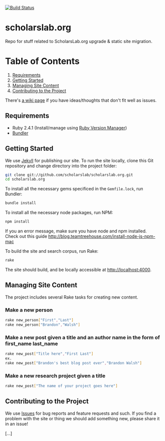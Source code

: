[![Build Status](https://travis-ci.org/scholarslab/scholarslab.org.svg?branch=master)](https://travis-ci.org/scholarslab/scholarslab.org)

# scholarslab.org
Repo for stuff related to ScholarsLab.org upgrade &amp; static site
migration.

# Table of Contents

1. [Requirements](#requirements)
2. [Getting Started](#getting-started)
3. [Managing Site Content](#managing-site-content)
4. [Contributing to the Project](#contributing-to-the-project)

There's [a wiki page](https://github.com/scholarslab/scholarslab.org/wiki/Rando-Ideas) if you have ideas/thoughts that don't fit well as issues.

## Requirements

- Ruby 2.4.1 (Install/manage using [Ruby Version Manager](https://rvm.io/))
- [Bundler](https://bundler.io/)

## Getting Started

We use [Jekyll](https://jekyllrb.com) for publishing our site. To run the site locally, clone this Git repository and change directory into the project folder:

```bash
git clone git://github.com/scholarslab/scholarslab.org.git
cd scholarslab.org
```

To install all the necessary gems specificed in the `Gemfile.lock`, run Bundler:

```bash
bundle install
```

To install all the necessary node packages, run NPM:
```bash
npm install
```
If you an error message, make sure you have node and npm installed. Check out this guide http://blog.teamtreehouse.com/install-node-js-npm-mac

To build the site and search corpus, run Rake:
```bash
rake
```

The site should build, and be locally accessible at [http://localhost:4000](http://localhost:4000).

## Managing Site Content

The project includes several Rake tasks for creating new content.

### Make a new person
```bash
rake new_person["First","Last"]
rake new_person["Brandon","Walsh"]
```

### Make a new post given a title and an author name in the form of first_name last_name
```bash
rake new_post["Title here","First Last"]
ex.
rake new_post["Brandon's best blog post ever","Brandon Walsh"]
```

### Make a new research project given a title
```bash
rake new_post["The name of your project goes here"]
```

## Contributing to the Project

We use [Issues](https://github.com/scholarslab/scholarslab.org/issues) for bug reports and feature requests and such. If you find a problem with the site or thing we should add something new, please share it in an issue!

[...]
